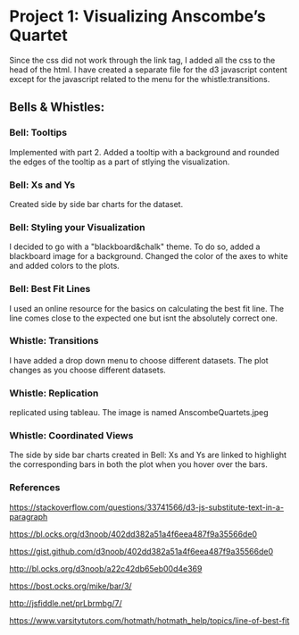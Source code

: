 <h1>Project 1: Visualizing Anscombe’s Quartet</h1>

Since the css did not work through the link tag, I added all the css to the head of the html.
I have created a separate file for the d3 javascript content except for the javascript related to the menu for the whistle:transitions.

<h2>Bells & Whistles: </h2>

<h3>Bell: Tooltips</h3>
Implemented with part 2. Added a tooltip with a background and rounded the edges of the tooltip as a part of stlying the visualization. 

<h3>Bell: Xs and Ys</h3>
Created side by side bar charts for the dataset.

<h3>Bell: Styling your Visualization</h3>
I decided to go with a "blackboard&chalk" theme. To do so, added a blackboard image for a background. Changed the color of the axes to white and added colors to the plots.

<h3>Bell: Best Fit Lines</h3>
I used an online resource for the basics on calculating the best fit line. The line comes close to the expected one but isnt the absolutely correct one.  

<h3>Whistle: Transitions </h3>
I have added a drop down menu to choose different datasets. The plot changes as you choose different datasets. 

<h3>Whistle: Replication</h3>
replicated using tableau. The image is named AnscombeQuartets.jpeg 

<h3>Whistle: Coordinated Views</h3>
The side by side bar charts created in Bell: Xs and Ys are linked to highlight the corresponding bars in both the plot when you hover over the bars.

<h3>References</h3>

https://stackoverflow.com/questions/33741566/d3-js-substitute-text-in-a-paragraph

https://bl.ocks.org/d3noob/402dd382a51a4f6eea487f9a35566de0

https://gist.github.com/d3noob/402dd382a51a4f6eea487f9a35566de0

http://bl.ocks.org/d3noob/a22c42db65eb00d4e369

https://bost.ocks.org/mike/bar/3/

http://jsfiddle.net/prLbrmbg/7/

https://www.varsitytutors.com/hotmath/hotmath_help/topics/line-of-best-fit

